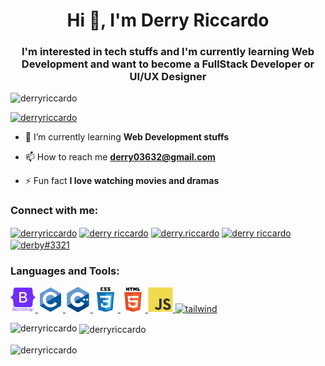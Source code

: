 <h1 align="center">Hi 👋, I'm Derry Riccardo</h1>
<h3 align="center">I'm interested in tech stuffs and I'm currently learning Web Development and want to become a FullStack Developer or UI/UX Designer</h3>

<p align="left"> <img src="https://komarev.com/ghpvc/?username=derryriccardo&label=Profile%20views&color=0e75b6&style=flat" alt="derryriccardo" /> </p>

<p align="left"> <a href="https://twitter.com/derryriccardo" target="blank"><img src="https://img.shields.io/twitter/follow/derryriccardo?logo=twitter&style=for-the-badge" alt="derryriccardo" /></a> </p>

- 🌱 I’m currently learning **Web Development stuffs**

- 📫 How to reach me **derry03632@gmail.com**

- ⚡ Fun fact **I love watching movies and dramas**

<h3 align="left">Connect with me:</h3>
<p align="left">
<a href="https://twitter.com/derryriccardo" target="blank"><img align="center" src="https://raw.githubusercontent.com/rahuldkjain/github-profile-readme-generator/master/src/images/icons/Social/twitter.svg" alt="derryriccardo" height="30" width="40" /></a>
<a href="https://linkedin.com/in/derry riccardo" target="blank"><img align="center" src="https://raw.githubusercontent.com/rahuldkjain/github-profile-readme-generator/master/src/images/icons/Social/linked-in-alt.svg" alt="derry riccardo" height="30" width="40" /></a>
<a href="https://instagram.com/derry.riccardo" target="blank"><img align="center" src="https://raw.githubusercontent.com/rahuldkjain/github-profile-readme-generator/master/src/images/icons/Social/instagram.svg" alt="derry.riccardo" height="30" width="40" /></a>
<a href="https://www.youtube.com/c/derry riccardo" target="blank"><img align="center" src="https://raw.githubusercontent.com/rahuldkjain/github-profile-readme-generator/master/src/images/icons/Social/youtube.svg" alt="derry riccardo" height="30" width="40" /></a>
<a href="https://discord.gg/derby#3321" target="blank"><img align="center" src="https://raw.githubusercontent.com/rahuldkjain/github-profile-readme-generator/master/src/images/icons/Social/discord.svg" alt="derby#3321" height="30" width="40" /></a>
</p>

<h3 align="left">Languages and Tools:</h3>
<p align="left"> <a href="https://getbootstrap.com" target="_blank" rel="noreferrer"> <img src="https://raw.githubusercontent.com/devicons/devicon/master/icons/bootstrap/bootstrap-plain-wordmark.svg" alt="bootstrap" width="40" height="40"/> </a> <a href="https://www.cprogramming.com/" target="_blank" rel="noreferrer"> <img src="https://raw.githubusercontent.com/devicons/devicon/master/icons/c/c-original.svg" alt="c" width="40" height="40"/> </a> <a href="https://www.w3schools.com/cpp/" target="_blank" rel="noreferrer"> <img src="https://raw.githubusercontent.com/devicons/devicon/master/icons/cplusplus/cplusplus-original.svg" alt="cplusplus" width="40" height="40"/> </a> <a href="https://www.w3schools.com/css/" target="_blank" rel="noreferrer"> <img src="https://raw.githubusercontent.com/devicons/devicon/master/icons/css3/css3-original-wordmark.svg" alt="css3" width="40" height="40"/> </a> <a href="https://www.w3.org/html/" target="_blank" rel="noreferrer"> <img src="https://raw.githubusercontent.com/devicons/devicon/master/icons/html5/html5-original-wordmark.svg" alt="html5" width="40" height="40"/> </a> <a href="https://developer.mozilla.org/en-US/docs/Web/JavaScript" target="_blank" rel="noreferrer"> <img src="https://raw.githubusercontent.com/devicons/devicon/master/icons/javascript/javascript-original.svg" alt="javascript" width="40" height="40"/> </a> <a href="https://tailwindcss.com/" target="_blank" rel="noreferrer"> <img src="https://www.vectorlogo.zone/logos/tailwindcss/tailwindcss-icon.svg" alt="tailwind" width="40" height="40"/> </a> </p>

<p><img align="left" src="https://github-readme-stats.vercel.app/api/top-langs?username=derryriccardo&show_icons=true&locale=en&layout=compact" alt="derryriccardo" /></p>

<p>&nbsp;<img align="center" src="https://github-readme-stats.vercel.app/api?username=derryriccardo&show_icons=true&locale=en" alt="derryriccardo" /></p>

<p><img align="center" src="https://github-readme-streak-stats.herokuapp.com/?user=derryriccardo&" alt="derryriccardo" /></p>
